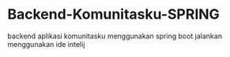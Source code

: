 # Backend-Komunitasku-SPRING
backend aplikasi komunitasku menggunakan spring boot
jalankan menggunakan ide intelij
